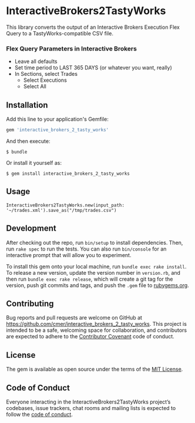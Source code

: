 # InteractiveBrokers2TastyWorks

This library converts the output of an Interactive Brokers Execution Flex Query to a TastyWorks-compatible CSV file.

### Flex Query Parameters in Interactive Brokers

- Leave all defaults
- Set time period to LAST 365 DAYS (or whatever you want, really)
- In Sections, select Trades
    + Select Executions
    + Select All

## Installation

Add this line to your application's Gemfile:

```ruby
gem 'interactive_brokers_2_tasty_works'
```

And then execute:

    $ bundle

Or install it yourself as:

    $ gem install interactive_brokers_2_tasty_works

## Usage

`InteractiveBrokers2TastyWorks.new(input_path: '~/trades.xml').save_as("/tmp/trades.csv")`

## Development

After checking out the repo, run `bin/setup` to install dependencies. Then, run `rake spec` to run the tests. You can also run `bin/console` for an interactive prompt that will allow you to experiment.

To install this gem onto your local machine, run `bundle exec rake install`. To release a new version, update the version number in `version.rb`, and then run `bundle exec rake release`, which will create a git tag for the version, push git commits and tags, and push the `.gem` file to [rubygems.org](https://rubygems.org).

## Contributing

Bug reports and pull requests are welcome on GitHub at https://github.com/cmer/interactive_brokers_2_tasty_works. This project is intended to be a safe, welcoming space for collaboration, and contributors are expected to adhere to the [Contributor Covenant](http://contributor-covenant.org) code of conduct.

## License

The gem is available as open source under the terms of the [MIT License](https://opensource.org/licenses/MIT).

## Code of Conduct

Everyone interacting in the InteractiveBrokers2TastyWorks project’s codebases, issue trackers, chat rooms and mailing lists is expected to follow the [code of conduct](https://github.com/cmer/interactive_brokers_2_tasty_works/blob/master/CODE_OF_CONDUCT.md).

